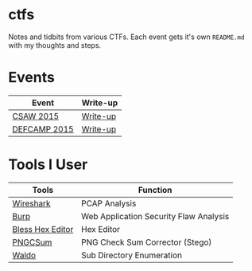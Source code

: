 # ctfs

Notes and tidbits from various CTFs.  Each event gets it's own `README.md` with my thoughts and steps.

# Events

|Event     |Write-up |
|----------|---------|
|[CSAW 2015](https://ctf.isis.poly.edu/)|[Write-up](https://github.com/frankcash/ctfs/blob/master/csaw2015/README.md)|
| [DEFCAMP 2015](https://ctftime.org/event/239)|[Write-up](https://github.com/frankcash/ctfs/blob/master/defcamp2015/README.md)|


# Tools I User
| Tools | Function |
|---------------|-------------------|
|[Wireshark](https://www.wireshark.org/)| PCAP Analysis |
|[Burp](https://portswigger.net/burp/)| Web Application Security Flaw Analysis|
|[Bless Hex Editor](http://home.gna.org/bless/)| Hex Editor|
|[PNGCSum](http://schaik.com/png/pngcsum.html) | PNG Check Sum Corrector (Stego)|
|[Waldo](https://github.com/red-team-labs/waldo/)| Sub Directory Enumeration|
